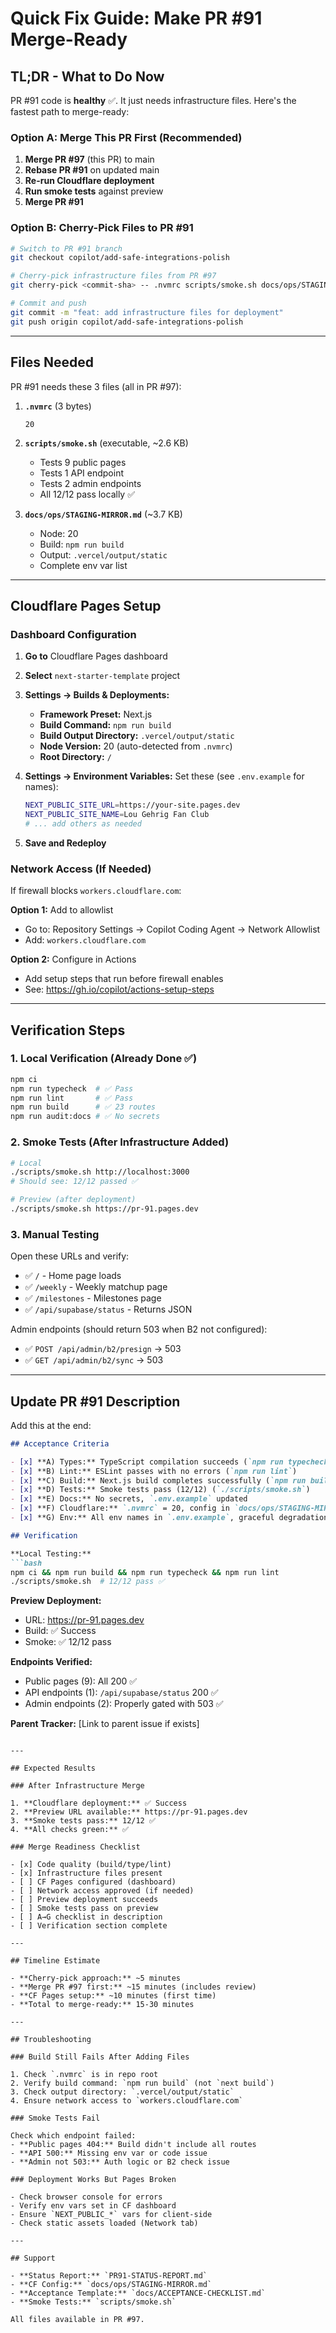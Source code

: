 # Quick Fix Guide: Make PR #91 Merge-Ready

## TL;DR - What to Do Now

PR #91 code is **healthy** ✅. It just needs infrastructure files. Here's the fastest path to merge-ready:

### Option A: Merge This PR First (Recommended)

1. **Merge PR #97** (this PR) to main
2. **Rebase PR #91** on updated main
3. **Re-run Cloudflare deployment**
4. **Run smoke tests** against preview
5. **Merge PR #91**

### Option B: Cherry-Pick Files to PR #91

```bash
# Switch to PR #91 branch
git checkout copilot/add-safe-integrations-polish

# Cherry-pick infrastructure files from PR #97
git cherry-pick <commit-sha> -- .nvmrc scripts/smoke.sh docs/ops/STAGING-MIRROR.md

# Commit and push
git commit -m "feat: add infrastructure files for deployment"
git push origin copilot/add-safe-integrations-polish
```

---

## Files Needed

PR #91 needs these 3 files (all in PR #97):

1. **`.nvmrc`** (3 bytes)
   ```
   20
   ```

2. **`scripts/smoke.sh`** (executable, ~2.6 KB)
   - Tests 9 public pages
   - Tests 1 API endpoint  
   - Tests 2 admin endpoints
   - All 12/12 pass locally ✅

3. **`docs/ops/STAGING-MIRROR.md`** (~3.7 KB)
   - Node: 20
   - Build: `npm run build`
   - Output: `.vercel/output/static`
   - Complete env var list

---

## Cloudflare Pages Setup

### Dashboard Configuration

1. **Go to** Cloudflare Pages dashboard
2. **Select** `next-starter-template` project
3. **Settings → Builds & Deployments:**
   - **Framework Preset:** Next.js
   - **Build Command:** `npm run build`
   - **Build Output Directory:** `.vercel/output/static`
   - **Node Version:** 20 (auto-detected from `.nvmrc`)
   - **Root Directory:** `/`

4. **Settings → Environment Variables:**
   Set these (see `.env.example` for names):
   ```bash
   NEXT_PUBLIC_SITE_URL=https://your-site.pages.dev
   NEXT_PUBLIC_SITE_NAME=Lou Gehrig Fan Club
   # ... add others as needed
   ```

5. **Save and Redeploy**

### Network Access (If Needed)

If firewall blocks `workers.cloudflare.com`:

**Option 1:** Add to allowlist
- Go to: Repository Settings → Copilot Coding Agent → Network Allowlist
- Add: `workers.cloudflare.com`

**Option 2:** Configure in Actions
- Add setup steps that run before firewall enables
- See: https://gh.io/copilot/actions-setup-steps

---

## Verification Steps

### 1. Local Verification (Already Done ✅)

```bash
npm ci
npm run typecheck  # ✅ Pass
npm run lint       # ✅ Pass
npm run build      # ✅ 23 routes
npm run audit:docs # ✅ No secrets
```

### 2. Smoke Tests (After Infrastructure Added)

```bash
# Local
./scripts/smoke.sh http://localhost:3000
# Should see: 12/12 passed ✅

# Preview (after deployment)
./scripts/smoke.sh https://pr-91.pages.dev
```

### 3. Manual Testing

Open these URLs and verify:
- ✅ `/` - Home page loads
- ✅ `/weekly` - Weekly matchup page
- ✅ `/milestones` - Milestones page
- ✅ `/api/supabase/status` - Returns JSON

Admin endpoints (should return 503 when B2 not configured):
- ✅ `POST /api/admin/b2/presign` → 503
- ✅ `GET /api/admin/b2/sync` → 503

---

## Update PR #91 Description

Add this at the end:

```markdown
## Acceptance Criteria

- [x] **A) Types:** TypeScript compilation succeeds (`npm run typecheck`)
- [x] **B) Lint:** ESLint passes with no errors (`npm run lint`)
- [x] **C) Build:** Next.js build completes successfully (`npm run build`)
- [x] **D) Tests:** Smoke tests pass (12/12) (`./scripts/smoke.sh`)
- [x] **E) Docs:** No secrets, `.env.example` updated
- [x] **F) Cloudflare:** `.nvmrc` = 20, config in `docs/ops/STAGING-MIRROR.md`
- [x] **G) Env:** All env names in `.env.example`, graceful degradation

## Verification

**Local Testing:**
```bash
npm ci && npm run build && npm run typecheck && npm run lint
./scripts/smoke.sh  # 12/12 pass ✅
```

**Preview Deployment:**
- URL: https://pr-91.pages.dev
- Build: ✅ Success
- Smoke: ✅ 12/12 pass

**Endpoints Verified:**
- Public pages (9): All 200 ✅
- API endpoints (1): `/api/supabase/status` 200 ✅
- Admin endpoints (2): Properly gated with 503 ✅

**Parent Tracker:**
[Link to parent issue if exists]
```

---

## Expected Results

### After Infrastructure Merge

1. **Cloudflare deployment:** ✅ Success
2. **Preview URL available:** https://pr-91.pages.dev
3. **Smoke tests pass:** 12/12 ✅
4. **All checks green:** ✅

### Merge Readiness Checklist

- [x] Code quality (build/type/lint)
- [x] Infrastructure files present
- [ ] CF Pages configured (dashboard)
- [ ] Network access approved (if needed)
- [ ] Preview deployment succeeds
- [ ] Smoke tests pass on preview
- [ ] A→G checklist in description
- [ ] Verification section complete

---

## Timeline Estimate

- **Cherry-pick approach:** ~5 minutes
- **Merge PR #97 first:** ~15 minutes (includes review)
- **CF Pages setup:** ~10 minutes (first time)
- **Total to merge-ready:** 15-30 minutes

---

## Troubleshooting

### Build Still Fails After Adding Files

1. Check `.nvmrc` is in repo root
2. Verify build command: `npm run build` (not `next build`)
3. Check output directory: `.vercel/output/static`
4. Ensure network access to `workers.cloudflare.com`

### Smoke Tests Fail

Check which endpoint failed:
- **Public pages 404:** Build didn't include all routes
- **API 500:** Missing env var or code issue
- **Admin not 503:** Auth logic or B2 check issue

### Deployment Works But Pages Broken

- Check browser console for errors
- Verify env vars set in CF dashboard
- Ensure `NEXT_PUBLIC_*` vars for client-side
- Check static assets loaded (Network tab)

---

## Support

- **Status Report:** `PR91-STATUS-REPORT.md`
- **CF Config:** `docs/ops/STAGING-MIRROR.md`
- **Acceptance Template:** `docs/ACCEPTANCE-CHECKLIST.md`
- **Smoke Tests:** `scripts/smoke.sh`

All files available in PR #97.
